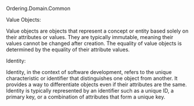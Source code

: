 ﻿Ordering.Domain.Common


Value Objects:

Value objects are objects that represent a concept or entity based solely on their attributes or values. They are typically immutable, meaning their values cannot be changed after creation. The equality of value objects is determined by the equality of their attribute values.


Identity:

Identity, in the context of software development, refers to the unique characteristic or identifier that distinguishes one object from another. It provides a way to differentiate objects even if their attributes are the same. Identity is typically represented by an identifier such as a unique ID, a primary key, or a combination of attributes that form a unique key.



